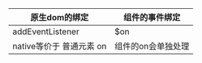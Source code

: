 | 原生dom的绑定   | 组件的事件绑定 |
| ---------------- | -------------- |
| addEventListener | $on            |
| native等价于 普通元素 on | 组件的on会单独处理            |